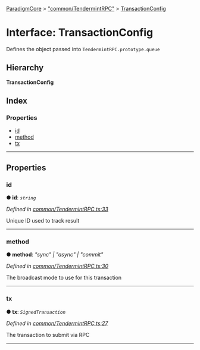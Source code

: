 [ParadigmCore](../README.md) > ["common/TendermintRPC"](../modules/_common_tendermintrpc_.md) > [TransactionConfig](../interfaces/_common_tendermintrpc_.transactionconfig.md)

# Interface: TransactionConfig

Defines the object passed into `TendermintRPC.prototype.queue`

## Hierarchy

**TransactionConfig**

## Index

### Properties

* [id](_common_tendermintrpc_.transactionconfig.md#id)
* [method](_common_tendermintrpc_.transactionconfig.md#method)
* [tx](_common_tendermintrpc_.transactionconfig.md#tx)

---

## Properties

<a id="id"></a>

###  id

**● id**: *`string`*

*Defined in [common/TendermintRPC.ts:33](https://github.com/paradigmfoundation/paradigmcore/blob/5599f72/src/common/TendermintRPC.ts#L33)*

Unique ID used to track result

___
<a id="method"></a>

###  method

**● method**: *"sync" \| "async" \| "commit"*

*Defined in [common/TendermintRPC.ts:30](https://github.com/paradigmfoundation/paradigmcore/blob/5599f72/src/common/TendermintRPC.ts#L30)*

The broadcast mode to use for this transaction

___
<a id="tx"></a>

###  tx

**● tx**: *`SignedTransaction`*

*Defined in [common/TendermintRPC.ts:27](https://github.com/paradigmfoundation/paradigmcore/blob/5599f72/src/common/TendermintRPC.ts#L27)*

The transaction to submit via RPC

___

